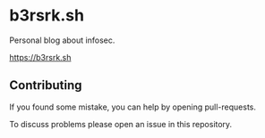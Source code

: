# b3rsrk.sh
Personal blog about infosec.

https://b3rsrk.sh

## Contributing

If you found some mistake, you can help by opening pull-requests.

To discuss problems please open an issue in this repository.
